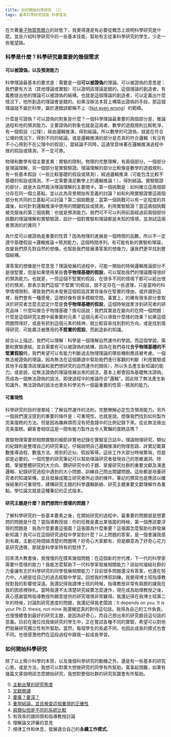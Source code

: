 ```yaml
---
title: 如何開始科學研究 （1）
tags: 基本科學研究技能 科學普及
---
```


在欠著[量子物質態簡介](../../../../2021/11/27/quantum_matter_0.html)的狀態下，我覺得還是有必要從概念上說明科學研究是什麼。並且介紹科學研究中的一些基本技能，幫助有志従事科學研究的學生，少走一些冤望路。

### 科學是什麼？科學研究最重要的幾個需求

#### 可以被證偽，以及預測能力

科學理論最基本的要求是：需要是一個**可以被證偽**的理論。可以被證偽的意思是：我們要有方法（其他理論或實驗）可以證明該理論是錯的。這個理論的創造者，有義務提出他的理論可以被證偽的結構。也就是這個理論的創造者，可以定義出什麼情況下，他所創造的理論會是錯的。如果沒辦法本質上構築出證偽的手段，那這個理論就不屬於科學，屬於連錯誤都稱不上（[Not even wrong](https://en.wikipedia.org/wiki/Not_even_wrong)）的範疇。

什麼是可證偽？可以證偽的對象是什麼？一個科學理論最重要的兩個部分是，推論過程和他的預測能力。主要證偽的對象也就是這兩者。數學的遊戲規則比較乾淨，有一個假設（公理），經由邏輯推演，得到結論。所以數學的可證偽，就是在符合公理的情況下，得到不同的結論。或是邏輯推演的部分是否真的符合邏輯（有沒有不小心用到不在公理中的假設）。當結論不同時，這通常意味著在邏輯推演過程中做的假設或猜測，不一定可靠。

物理和數學有個主要差異：實驗的限制。物理的完整理解，有兩個部分。一個部分是理論理解，另一個部分是實驗驗證。理論理解的部分比較像是數學的遊戲規則，有一些基本假設（一些比較基礎的假設或猜測），經過邏輯推演（可能包含比較不基礎的假設或猜測，不一定需要滿足數學上的邏輯推論！），得到結論。實驗驗證的部分，就是大自然裁決理論理解的主要關卡。第一個挑戰是：如何確立這兩個部分存在同一個立基點，並以此為背景開始有意義的討論？如和利用實驗證實這兩個部分有共同的立基點可以討論？第二個挑戰是：當第一個挑戰可以有一定程度的共識後，如何針對邏輯推演中使用的關鍵假設或猜測，利用實驗驗證？當這兩個挑戰被克服後的第三個挑戰：也就是預測能力。我們可不可以利用前面經過前兩個部份挑戰的理論理解和實驗驗證，設計一個對實驗和理論都是未知的情境，並測試這兩者預測的的異同？

為什麼可以被證偽是重要的性質？因為物理的進展是一個時間的函數，所以不一定遵守基礎假設$\to$邏輯推論$\to$預測能力，這個時間序列。有可能有新的實驗和理論，改變我們原先對自然的想像。也幫助我們發展湊答案的想像力，讓我們更早找到整個結構。

湊答案的想像是什麼意思？理論發展的過程中，可能一開始的時候邏輯推論部分不是很堅實，但是如果使用某些**合乎物理基礎的假設**，可以幫助我們的理論獲得很好的預測能力。也就是，一但這個不堅實的假設，在很多不同的情境下都可以給出很好的預測，那表示我們這個“不堅實”的假設，說不定存在一些道理，只是當時的科學情境限制，導致我們尚未發覺這個假設其實背後存在堅實的理由。或許讀到這裡，我們會有一種感覺，這裡好像有很多模糊空間。事實上，的確有很多部分會取決於研究者怎麼去認定什麼是**合乎物理基礎的假設**，這個時候就牽涉到研究者的研究品味：什麼叫做合乎物理基礎？換句話說：我們其實是在變向的在問一個問題：什麼是這個研究主題中最重要的元素？這個元素可以導致什麼樣的效果？如果這個問題問得好，或是有抓到這個元素的精神，就比較容易找到對的方向，或是找到值得研究、可能廣泛被應用的**不堅實的假設**。而創造新的知識。

綜合以上描述，我們可以理解：科學是一個理解自然運作的學說。而這個學說，需要和實驗連結，並且需要有可以被證偽的結構，因為在我們尋找**合乎物理基礎的不堅實假設**時，我們希望可以有能力判斷過去物理理論的哪些機制應該被考慮。一個無法被證偽的理論，因為無法在這個篩選中幫助我們進行客觀的判斷（利用實驗或其他手段釐清該理論和我們想研究的自然運作的關係），所以失去產生新知識的能力。或是說，從無法證偽的理論發展出來的說法，基本上都會因為基礎無法證偽，而成為一個無法證偽的說法，即使過程中的推論符合"邏輯"。因此除了無法產生新知識外，無法證偽的說法也喪失科學另外一個最重要的性質--預測的能力。

#### 可重現性

科學研究的目的很單純：了解自然運作的法則，完整暸解必定包含預測能力。另外一個我們還沒提到的重要的條件是：可重現性。也就是說。想像我們找到如何製作完美蛋糕的方法。但是因為嫌麻煩而沒有把食譜中的比例記錄下來。從此無法做出完美蛋糕。顧客會相信這是一間有能力製作出令人驚豔的蛋糕店嗎？

實驗物理需要把相關實驗的細節詳實地記錄在實驗室日誌中。理論物理研究，類似的紀錄則是整理自己的研究筆記，仔細說明自己邏輯推演的物理思路、詳實記載算數推導過程、數值方法、用到的近似、假設等等。這些工作大部分時候繁瑣，但是卻是必要的。一個完整的研究筆記可以幫助理論研究者發現自己的思維漏洞、除錯、掌握整體研究的大方向、鑽研研究中的子題、掌握研究社群的重要文獻及演進邏輯、紀錄研究過程中遇到的大小問題、訓練自己問出關鍵問題。這些都是培養研究者的知識架構，並且發展成獨立研究者所必須的條件。筆記的撰寫也是應該以確保結果的可重現性、建構研究主題的科學邏輯脈絡、研究主體重要文獻理解作為重點。學位論文就是這種筆記的正式版本。

#### 研究主題是什麼？我們想問什麼樣的問題？

了解科學研究的一些基本要素之後，在開始研究的過程中，最重要的問題就是想要問的問題是什麼？當指導教授說：你的任務是畫出某張圖的時候，第一個應該要浮現的問題是：我為什麼要畫這張圖？這張圖為什麼重要？這張圖怎麼幫助社群發展新知識？我可以在這個研究過程中學習到什麼？以上問題的答案，是一個會讓我感到有趣，主動花時間搞清楚的問題嗎？好奇心大家都有，但是願意為了好奇心花力氣研究透徹，那就是科學家特有的堅持了。

回來清大教書後，我慢慢的在摸索幾個問題：在這個新的世代裡，下一代的科學家需要什麼樣的能力？我能怎麼幫助下一代科學家發展相關能力？該如何凝結社群的力量讓有志於科學研究的同學發展相關能力？目前很多問題還沒有答案，也還在努力中。人總是從自己的過去經驗中學習。回想我的博班訓練，我覺得博士班指導教授對我的影響很深遠。我還記得我讀博士班的時候，指導教授非常有肩膀的讓我在我的困惑裡掙扎。當時我還不太清楚研究經費怎麼運作，現在成為助理教授之後，真心感謝當時指導教授所願意提供的研究環境非常難得。我還記得在我博士班第二年的時候，討論到研究進度的問題，我還記得我老闆說：It depends on you. It is your Ph.D. thesis, not mine.我還蠻認真的對待這句話，我得為自己的工作負責。也慢慢體會到最好的研究主題，是因為好奇心，而自己想出來的研究題目這句話的意義。目前在幾位找我做研究的學生中，正在嘗試各種不同的實驗，希望可以對他們發展研究獨立性有所幫助。當然，每個學生的長處不同，也因此成長的模式也會不同。也很感激他們在這段過程中跟我一起成長學習。

### 如何開始科學研究

除了以上簡介科學的本質，以及幾個科學研究的動機之外，還是有一些基本的研究心態，或是方法，我想可以對廣大想做研究的同學有所幫助。萬事起頭難，如果有幾篇文章說明該怎麼開始研究，我想對整個社群的研究氛圍會有所幫助。

0. [主動出擊的研究態度](../22/how_to_do_research_2.html)
1. [文獻閱讀](../../08/14/how_to_do_research_3.html)
2. [要廣？要深？](../../../2023/07/09/how_to_do_research_4.html)
3. [重現結論，並且檢查這個重現的正確性](../../../2023/07/10/how_to_do_research_5.html)
4. [與類似但是不同的系統比較](../../../2023/07/11/how_to_do_research_6.html)
5. 有效率的跟同儕和指導教授討論
6. 理解論文評審的意見
7. 規律工作和休息，發展適合自己的**永續工作模式**。
